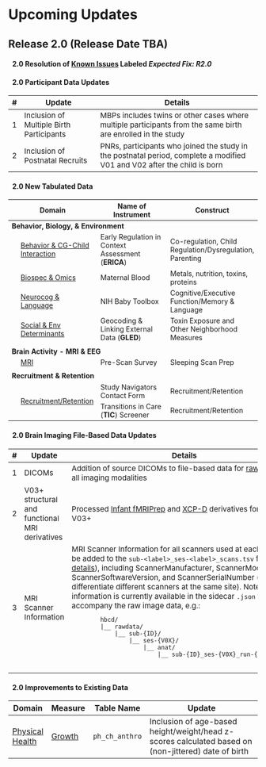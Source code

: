# Upcoming Updates

## Release 2.0 (Release Date TBA)

#### <i class="fa-solid fa-arrows-rotate" style="margin-right: 8px;"></i> 2.0 Resolution of <a href="../knownissues" target="_blank">Known Issues</a> Labeled *Expected Fix: R2.0*

#### <i class="fa-solid fa-arrows-rotate" style="margin-right: 8px;"></i> 2.0 Participant Data Updates

<table style="width: 100%; border-collapse: collapse; table-layout: fixed; font-size: 15px;">
  <thead>
    <tr>
      <th>#</th>
      <th>Update</th>
      <th>Details</th>
    </tr>
  </thead>
  <tbody>
    <tr>
      <td>1</td>
      <td style="word-wrap: break-word; white-space: normal;">Inclusion of Multiple Birth Participants</td>
      <td style="word-wrap: break-word; white-space: normal;">MBPs includes twins or other cases where multiple participants from the same birth are enrolled in the study</td>
    </tr>
    <tr>
      <td>2</td>
      <td style="word-wrap: break-word; white-space: normal;">Inclusion of Postnatal Recruits</td>
      <td style="word-wrap: break-word; white-space: normal;">PNRs, participants who joined the study in the postnatal period, complete a modified V01 and V02 after the child is born</td>
    </tr>
  </tbody>
</table>

#### <i class="fa-solid fa-arrows-rotate" style="margin-right: 8px;"></i> 2.0 New Tabulated Data

<table style="width: 100%; border-collapse: collapse; table-layout: fixed; font-size: 14px;">
  <thead>
    <tr>
      <th style="width: 25%;">Domain</th>
      <th style="width: 30%;">Name of Instrument</th>
      <th style="width: 30%;">Construct</th>
    </tr>
  </thead>
  <tbody>
  <tr>
    <td colspan="3"><strong>Behavior, Biology, & Environment</strong></td>
  </tr>
    <tr>
      <td style="word-wrap: break-word; white-space: normal; padding-left: 25px;"><a href="../../instruments/#bcgi" target="_blank"><i class="fa fa-people-arrows"></i> Behavior & CG-Child Interaction</a></td>
      <td style="word-wrap: break-word; white-space: normal;">Early Regulation in Context Assessment (<strong>ERICA</strong>)</td>
      <td style="word-wrap: break-word; white-space: normal;">Co-regulation, Child Regulation/Dysregulation, Parenting</td>
    </tr>
    <tr>
      <td style="word-wrap: break-word; white-space: normal; padding-left: 25px;"><a href="../../instruments/#biospec" target="_blank"><i class="fa fa-vial"></i> Biospec & Omics</a></td>
      <td style="word-wrap: break-word; white-space: normal;">Maternal Blood</td>
      <td style="word-wrap: break-word; white-space: normal;">Metals, nutrition, toxins, proteins</td>
    </tr>
    <tr>
      <td style="word-wrap: break-word; white-space: normal; padding-left: 25px;"><a href="../../instruments/#neurocog" target="_blank"><i class="fa fa-brain"></i> Neurocog & Language</a></td>
      <td style="word-wrap: break-word; white-space: normal;">NIH Baby Toolbox</td>
      <td style="word-wrap: break-word; white-space: normal;">Cognitive/Executive Function/Memory & Language</td>
    </tr>
    <tr>
      <td style="word-wrap: break-word; white-space: normal; padding-left: 25px;"><a href="../../instruments/#socenvdet" target="_blank"><i class="fas fa-city"></i> Social & Env Determinants</a></td>
      <td style="word-wrap: break-word; white-space: normal;">Geocoding & Linking External Data (<strong>GLED</strong>)</td>
      <td style="word-wrap: break-word; white-space: normal;">Toxin Exposure and Other Neighborhood Measures</td>
    </tr>
  <tr>
    <td colspan="3"></td>
  </tr>
  <tr>
    <td colspan="3"><strong>Brain Activity - MRI & EEG</strong></td>
  </tr>
  <tr>
      <td style="word-wrap: break-word; white-space: normal; padding-left: 25px;"><a href="../../instruments/#mri" target="_blank"><i class="fas fa-magnet"></i> MRI</a></td>
      <td style="word-wrap: break-word; white-space: normal;">Pre-Scan Survey</td>
      <td style="word-wrap: break-word; white-space: normal;">Sleeping Scan Prep</td>
  </tr>
  <tr>
    <td colspan="3"></td>
  </tr>
  <tr>
    <td colspan="3"><strong>Recruitment & Retention</strong></td>
  </tr>
    <tr>
      <td rowspan="2" style="word-wrap: break-word; white-space: normal; padding-left: 25px;"><a href="../../instruments/#admin" target="_blank"><i class="fas fa-clipboard"></i> Recruitment/Retention</a></td>
      <td style="word-wrap: break-word; white-space: normal;">Study Navigators Contact Form</td>
      <td style="word-wrap: break-word; white-space: normal;">Recruitment/Retention</td>
    </tr>
    <tr>
      <td style="word-wrap: break-word; white-space: normal;">Transitions in Care (<strong>TIC</strong>) Screener</td>
      <td style="word-wrap: break-word; white-space: normal;">Recruitment/Retention</td>
    </tr>
  </tbody>
</table>

#### <i class="fa-solid fa-arrows-rotate" style="margin-right: 8px;"></i> 2.0 Brain Imaging File-Based Data Updates

<table style="width: 100%; border-collapse: collapse; table-layout: fixed; font-size: 15px;">
  <thead>
    <tr>
      <th>#</th>
      <th>Update</th>
      <th>Details</th>
    </tr>
  </thead>
  <tbody>
    <tr>
      <td>1</td>
      <td>DICOMs</td>
      <td style="word-wrap: break-word; white-space: normal;">Addition of source DICOMs to file-based data for <a href="../../datacuration/file-based-data/#raw-bids" target="_blank">raw BIDS</a> for all imaging modalities</td>
    </tr>
    <tr>
      <td>2</td>
      <td style="word-wrap: break-word; white-space: normal;">V03+ structural and functional MRI derivatives</td>
      <td style="word-wrap: break-word; white-space: normal;">Processed <a href="../../datacuration/derivatives/#infant-fmriprep-nibabies" target="_blank" rel="noopener noreferrer">Infant fMRIPrep</a> and <a href="../../datacuration/derivatives/#xcp-d-xcp_d" target="_blank" rel="noopener noreferrer">XCP-D</a> derivatives for visits V03+</td>
    </tr>
    <tr>
      <td>3</td>
      <td style="word-wrap: break-word; white-space: normal;">MRI Scanner Information</td>
      <td style="word-wrap: break-word; white-space: normal;">MRI Scanner Information for all scanners used at each site will be added to the <code>sub-&lt;label&gt;_ses-&lt;label&gt;_scans.tsv</code> file (<a href="../../datacuration/file-based-data/#participant-session-scan-level-data" target="_blank" rel="noopener noreferrer">see details</a>), including ScannerManufacturer, ScannerModel, ScannerSoftwareVersion, and ScannerSerialNumber (used to differentiate different scanners at the same site). Note that this information is currently available in the sidecar <code>.json</code> files that accompany the raw image data, e.g.:
        <pre style="font-size: 12px;">
        hbcd/
        |__ rawdata/ 
            |__ sub-<span class="label">{ID}</span>/
                |__ ses-<span class="label">{V0X}</span>/
                    |__ anat/
                        |__ sub-<span class="label">{ID}</span>_ses-<span class="label">{V0X}</span>_run-<span class="label">{X}</span>_T1w.json
        </pre>
      </td>
    </tr>
  </tbody>
</table>

#### <i class="fa-solid fa-arrows-rotate" style="margin-right: 8px;"></i> 2.0 Improvements to Existing Data

<table class="compact-table-no-vertical-lines" style="width: 100%; border-collapse: collapse; table-layout: fixed;">
  <thead>
    <tr>
      <th style="width: 10%;">Domain</th>
      <th>Measure</th>
      <th>Table Name</th>
      <th>Update</th>
    </tr>
  </thead>
  <tbody>
    <tr>
      <td><a href="../../../instruments/#physhealth" target="_blank"><i class="fa fa-heart-pulse"></i> Physical Health</a></td>
      <td><a href="../../../instruments/physhealth/growth" target="_blank">Growth</a></td>
      <td><code>ph_ch_anthro</code></td>
      <td style="word-wrap: break-word; white-space: normal;">Inclusion of age-based height/weight/head z-scores calculated based on (non-jittered) date of birth</td>
    </tr>
  </tbody>
</table>

<br>